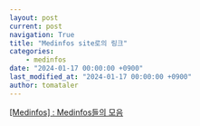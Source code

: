 ```yaml
---
layout: post
current: post
navigation: True
title: "Medinfos site로의 링크"
categories:
    - medinfos
date: "2024-01-17 00:00:00 +0900"
last_modified_at: "2024-01-17 00:00:00 +0900"
author: tomataler
---
```


<a href= "{{site.url}}{{root_url}}/{{ 'medinfos/index.html' }}">[Medinfos] : Medinfos들의 모음</a>

